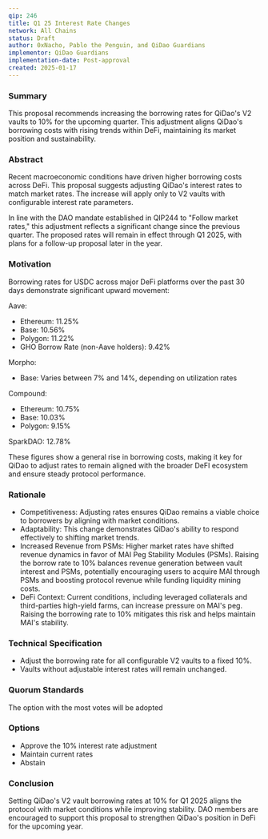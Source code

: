 ```yaml
---
qip: 246
title: Q1 25 Interest Rate Changes
network: All Chains
status: Draft
author: 0xNacho, Pablo the Penguin, and QiDao Guardians
implementor: QiDao Guardians
implementation-date: Post-approval
created: 2025-01-17
---
```


### Summary
This proposal recommends increasing the borrowing rates for QiDao's V2 vaults to 10% for the upcoming quarter. This adjustment aligns QiDao's borrowing costs with rising trends within DeFi, maintaining its market position and sustainability.

### Abstract
Recent macroeconomic conditions have driven higher borrowing costs across DeFi. This proposal suggests adjusting QiDao's interest rates to match market rates. The increase will apply only to V2 vaults with configurable interest rate parameters.

In line with the DAO mandate established in QIP244 to "Follow market rates," this adjustment reflects a significant change since the previous quarter. The proposed rates will remain in effect through Q1 2025, with plans for a follow-up proposal later in the year.

### Motivation
Borrowing rates for USDC across major DeFi platforms over the past 30 days demonstrate significant upward movement:

Aave:
- Ethereum: 11.25%
- Base: 10.56%
- Polygon: 11.22%
- GHO Borrow Rate (non-Aave holders): 9.42%

Morpho:
- Base: Varies between 7% and 14%, depending on utilization rates

Compound:
- Ethereum: 10.75%
- Base: 10.03%
- Polygon: 9.15%

SparkDAO: 12.78%

These figures show a general rise in borrowing costs, making it key for QiDao to adjust rates to remain aligned with the broader DeFI ecosystem and ensure steady protocol performance.

### Rationale
- Competitiveness: Adjusting rates ensures QiDao remains a viable choice to borrowers by aligning with market conditions.
- Adaptability: This change demonstrates QiDao's ability to respond effectively to shifting market trends.
- Increased Revenue from PSMs: Higher market rates have shifted revenue dynamics in favor of MAI Peg Stability Modules (PSMs). Raising the borrow rate to 10% balances revenue generation between vault interest and PSMs, potentially encouraging users to acquire MAI through PSMs and boosting protocol revenue while funding liquidity mining costs.
- DeFi Context: Current conditions, including leveraged collaterals and third-parties high-yield farms, can increase pressure on MAI's peg. Raising the borrowing rate to 10% mitigates this risk and helps maintain MAI's stability.

### Technical Specification
- Adjust the borrowing rate for all configurable V2 vaults to a fixed 10%.
- Vaults without adjustable interest rates will remain unchanged.

### Quorum Standards
The option with the most votes will be adopted

### Options
- Approve the 10% interest rate adjustment
- Maintain current rates
- Abstain

### Conclusion
Setting QiDao's V2 vault borrowing rates at 10% for Q1 2025 aligns the protocol with market conditions while improving stability. DAO members are encouraged to support this proposal to strengthen QiDao's position in DeFi for the upcoming year.
